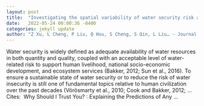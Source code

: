 ```yaml
---
layout: post
title:  "Investigating the spatial variability of water security risk and its driving mechanisms in China using machine learning"
date:   2022-05-24 00:00:36 -0400
categories: jekyll update
author: "Z Xu, L Cheng, P Liu, Q Hou, S Cheng, S Qin, L Liu… - Journal of Cleaner …, 2022"
---
```

Water security is widely defined as adequate availability of water resources in both quantity and quality, coupled with an acceptable level of water-related risk to support human livelihood, national socio-economic development, and ecosystem services (Bakker, 2012; Sun et al., 2016). To ensure a sustainable state of water security or to reduce the risk of water insecurity is still one of fundamental topics relative to human civilization over the past decades (Vörösmarty et al., 2010; Cook and Bakker, 2012; … Cites: ‪  Why Should I Trust You? : Explaining the Predictions of Any …‬